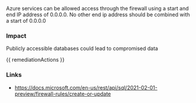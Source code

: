 
Azure services can be allowed access through the firewall using a start and end IP address of 0.0.0.0. No other end ip address should be combined with a start of 0.0.0.0

### Impact
Publicly accessible databases could lead to compromised data

<!-- DO NOT CHANGE -->
{{ remediationActions }}

### Links
- https://docs.microsoft.com/en-us/rest/api/sql/2021-02-01-preview/firewall-rules/create-or-update


